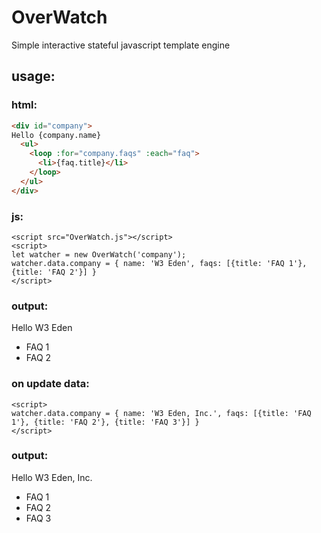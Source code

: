# OverWatch
Simple interactive stateful javascript template engine


## usage:

### html:
```html
<div id="company">
Hello {company.name}
  <ul>
    <loop :for="company.faqs" :each="faq">
      <li>{faq.title}</li>
    </loop>
  </ul>
</div>
```

### js:

```
<script src="OverWatch.js"></script>
<script>
let watcher = new OverWatch('company'); 
watcher.data.company = { name: 'W3 Eden', faqs: [{title: 'FAQ 1'}, {title: 'FAQ 2'}] } 
</script>
```

### output:

Hello W3 Eden
* FAQ 1
* FAQ 2


### on update data:
```
<script>
watcher.data.company = { name: 'W3 Eden, Inc.', faqs: [{title: 'FAQ 1'}, {title: 'FAQ 2'}, {title: 'FAQ 3'}] }
</script>
```

### output:

Hello W3 Eden, Inc.

* FAQ 1
* FAQ 2
* FAQ 3
